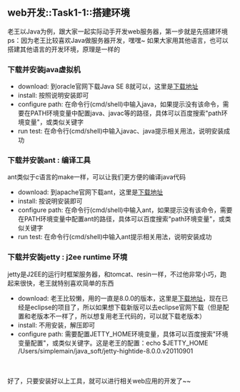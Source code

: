 ## web开发::Task1-1::搭建环境

老王以Java为例，跟大家一起实际动手开发web服务器，第一步就是先搭建环境<br>
ps：因为老王比较喜欢Java做服务器开发，嘿嘿~ 如果大家用其他语言，也可以搭建其他语言的开发环境，原理是一样的<br>

### 下载并安装java虚拟机
* download: 到oracle官网下载Java SE 8就可以，这里是[下载地址](http://www.oracle.com/technetwork/indexes/downloads/index.html#java)
* install: 按照说明安装即可
* configure path: 在命令行(cmd/shell)中输入java，如果提示没有该命令，需要在PATH环境变量中配置java、javac等的路径，具体可以百度搜索"path环境变量"，或类似关键字
* run test: 在命令行(cmd/shell)中输入javac、java提示相关用法，说明安装成功

### 下载并安装ant : 编译工具
ant类似于c语言的make一样，可以让我们更方便的编译java代码<br>
* download: 到apache官网下载ant，这里是[下载地址](http://ant.apache.org/bindownload.cgi)
* install: 按说明安装即可
* configure path: 在命令行(cmd/shell)中输入ant，如果提示没有该命令，需要在PATH环境变量中配置ant的路径，具体可以百度搜索"path环境变量"，或类似关键字
* run test: 在命令行(cmd/shell)中输入ant提示相关用法，说明安装成功

### 下载并安装jetty : j2ee runtime 环境
jetty是J2EE的运行时框架服务器，和tomcat、resin一样，不过他非常小巧，跑起来很快，老王就特别喜欢简单的东西
* download: 老王比较懒，用的一直是8.0.0的版本，这里是[下载地址](http://repo2.maven.org/maven2/org/mortbay/jetty/jetty-hightide/8.0.0.v20110901/)，现在已经是eclipse的项目了，所以如果想下载新版可以去eclipse官网下载（但是配置和老版本不一样了，所以想复用老王代码的，可以就下载老版本）
* install: 不用安装，解压即可
* configure path: 需要配置JETTY_HOME环境变量，具体可以百度搜索"环境变量配置"，或类似关键字。这是老王的配置：echo $JETTY_HOME<br>
/Users/simplemain/java_soft/jetty-hightide-8.0.0.v20110901

<br><br>
好了，只要安装好以上工具，就可以进行相关web应用的开发了~~
